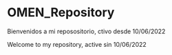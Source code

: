 # OMEN_Repository

Bienvenidos a mi reposositorio, ctivo desde 10/06/2022

Welcome to my repository, active sin 10/06/2022
